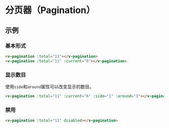 # 分页器（Pagination）

## 示例
### 基本形式

``` html
<v-pagination :total="11"></v-pagination>
<v-pagination :total="11" :current="6"></v-pagination>
```

### 显示数目

使用`side`和`around`属性可以改变显示的数目。

``` html
<v-pagination :total="11" :current="6" :side="1" :around="3"></v-pagination>
```

### 禁用

``` html
<v-pagination :total="11" disabled></v-pagination>
```

